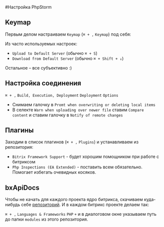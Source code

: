 #Настройка PhpStorm

## Keymap

Первым делом настраиваем ``Keymap`` (````⌘ + ,```` ````Keymap````) под себя:

Из часто используемых настроек:
- ``Upload to Default Server`` (обычно ````⌘ + S````)
- ``Download from Default Server`` (обычно ````⌘ + Shift + ↓````)

Остальное – все субъективно :)

## Настройка соединения
````⌘ + ,```` ````Build, Execution, Deployment```` ````Deployment```` ````Options````
- Снимаем галочку в ``Promt when overwriting or deleting local items``
- В селекте ``Warn when uploading over newer file`` ставим ``Compare content`` и ставим галочку в ``Notify of remote changes``


## Плагины

Заходим в список плагинов (````⌘ + ,```` ````Plugins````) и устанавливаем из репозитория:
- ``Bitrix Framework Support`` - будет хорошим помощником при работе с битриксом 
- ``Php Inspections (EA Extended)`` - поставить всем обязательно. Помогает избегать очевидных косяков.

## bxApiDocs
Чтобы не качать для каждого проекта ядро битрикса, скачиваем куда-нибудь себе [репозиторий](https://github.com/matiaspub/bxApiDocs).
И в каждом битрикс проекте делаем так:

````⌘ + ,```` ````Languages & Frameworks```` ````PHP```` ````+```` и в диалоговом окне указываем путь до папки ``modules`` из этого репозитория.